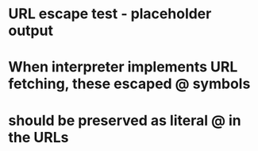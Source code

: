 # URL escape test - placeholder output
# When interpreter implements URL fetching, these escaped @ symbols
# should be preserved as literal @ in the URLs
